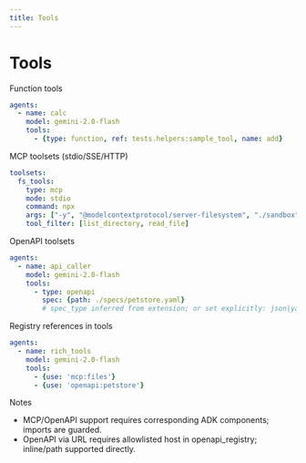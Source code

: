 ```yaml
---
title: Tools
---
```


# Tools

Function tools
```yaml
agents:
  - name: calc
    model: gemini-2.0-flash
    tools:
      - {type: function, ref: tests.helpers:sample_tool, name: add}
```

MCP toolsets (stdio/SSE/HTTP)
```yaml
toolsets:
  fs_tools:
    type: mcp
    mode: stdio
    command: npx
    args: ["-y", "@modelcontextprotocol/server-filesystem", "./sandbox"]
    tool_filter: [list_directory, read_file]
```

OpenAPI toolsets
```yaml
agents:
  - name: api_caller
    model: gemini-2.0-flash
    tools:
      - type: openapi
        spec: {path: ./specs/petstore.yaml}
        # spec_type inferred from extension; or set explicitly: json|yaml
```

Registry references in tools
```yaml
agents:
  - name: rich_tools
    model: gemini-2.0-flash
    tools:
      - {use: 'mcp:files'}
      - {use: 'openapi:petstore'}
```

Notes
- MCP/OpenAPI support requires corresponding ADK components; imports are guarded.
- OpenAPI via URL requires allowlisted host in openapi_registry; inline/path supported directly.

